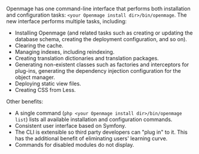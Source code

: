 Openmage has one command-line interface that performs both installation and configuration tasks: `<your Openmage install dir>/bin/openmage`. The new interface performs multiple tasks, including:

-   Installing Openmage (and related tasks such as creating or updating the database schema, creating the deployment configuration, and so on).
-   Clearing the cache.
-   Managing indexes, including reindexing.
-   Creating translation dictionaries and translation packages.
-   Generating non-existent classes such as factories and interceptors for plug-ins, generating the dependency injection configuration for the object manager.
-   Deploying static view files.
-   Creating CSS from Less.

Other benefits:

-   A single command (`php <your Openmage install dir>/bin/openmage list`) lists all available installation and configuration commands.
-   Consistent user interface based on Symfony.
-   The CLI is extensible so third party developers can "plug in" to it. This has the additional benefit of eliminating users' learning curve.
-   Commands for disabled modules do not display.
